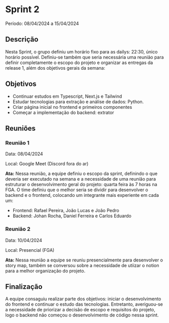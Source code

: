 # Sprint 2

Período: 08/04/2024 a 15/04/2024

## Descrição

Nesta Sprint, o grupo definiu um horário fixo para as dailys: 22:30, único horário possível. Definiu-se também que seria necessária uma reunião para definir completamente o escopo do projeto e organizar as entregas da release 1, além dos objetivos gerais da semana:


## Objetivos

- Continuar estudos em Typescript, Next.js e Tailwind
- Estudar tecnologias para extração e análise de dados: Python.
- Criar página inicial no frontend e primeiros componentes
- Começar a implementação do backend: extrator


## Reuniões

### Reunião 1

Data: 08/04/2024

Local: Google Meet (Discord fora do ar)

**Ata:**
Nessa reunião, a equipe definiu o escopo da sprint, definindo o que deveria ser executado na semana e a necessidade de uma reunião para estruturar o desenvolvimento geral do projeto: quarta feira às 7 horas na FGA.
O time definiu que o melhor seria se dividir para desenvolver o backend e o frontend, colocando um integrante mais experiente em cada um:

 - Frontend: Rafael Pereira, João Lucas e João Pedro
 - Backend: Johan Rocha, Daniel Ferreira e Carlos Eduardo


### Reunião 2

Data: 10/04/2024

Local: Presencial (FGA)

**Ata:**
Nessa reunião a equipe se reuniu presencialmente para desenvolver o story map, também se conversou sobre a necessidade de utiizar o notion para a melhor organização do projeto.



## Finalização

A equipe consaguiu realizar parte dos objetivos: iniciar o desenvolvimento do frontend e continuar o estudo das tecnologias. Entretanto, averiguou-se a necessidade de priorizar a decisão de escopo e requisitos do projeto, logo o backend não começou o desenvolvimento de código nessa sprint.
